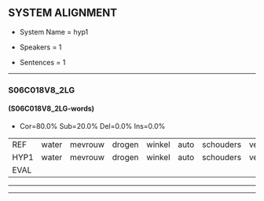 
## SYSTEM ALIGNMENT

- System Name = hyp1

- Speakers = 1

- Sentences = 1

---

### S06C018V8_2LG

#### (S06C018V8_2LG-words)

- Cor=80.0%	Sub=20.0%	Del=0.0%	Ins=0.0%

|  |  |  |  |  |  |  |  |  |  |  |  |  |  |  |  |  |  |  |  |  |  |  |  |  |  |  |  |  |  |  |  |  |  |  |  |  |  |  |  |  |
|:--- |:---:|:---:|:---:|:---:|:---:|:---:|:---:|:---:|:---:|:---:|:---:|:---:|:---:|:---:|:---:|:---:|:---:|:---:|:---:|:---:|:---:|:---:|:---:|:---:|:---:|:---:|:---:|:---:|:---:|:---:|:---:|:---:|:---:|:---:|:---:|:---:|:---:|:---:|:---:|:---:|
| REF | water | mevrouw | drogen | winkel | auto | schouders | verhaal | koning | moeilijk | speelplaats | drinken | hoofdpijn | regen | vliegtuig | stoppen | opnieuw | gooien | sneeuwen | moeder | liedje | potlood | fietsbel | vinger | dichtbij | meisje | chauffeur | muziek | waarom | scheuren | lawaai | zwemmen | vuurwerk | appel | cola | kussen | eerste | circus | kleuren | voetbal | vlinder |
| HYP1 | water | mevrouw | drogen | winkel | auto | schouders | verhaal | koning | moeilijk | speelplaats | rinken | hoofdpijn | regen | vliegtuig | stoppen | opnieuw | gouen | sneeuwen | moeder | lidje | potloot | fietsbel | vinger | dichtbij | meisje | chauffeur | muziek | waarom? | scheuren | lawaai | zwemmen | vuurwerk | appel | cola | kussen | eerste | sjerkus | klulren | voetbal | vliner |
| EVAL |  |  |  |  |  |  |  |  |  |  | S |  |  |  |  |  | S |  |  | S | S |  |  |  |  |  |  | S |  |  |  |  |  |  |  |  | S | S |  | S |
---

---
